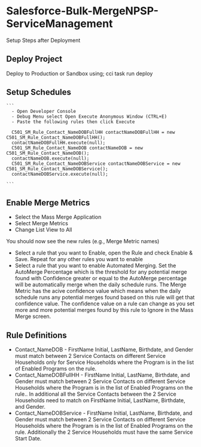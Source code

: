 Salesforce-Bulk-MergeNPSP-ServiceManagement
====================

Setup Steps after Deployment

## Deploy Project

Deploy to Production or Sandbox using; cci task run deploy

## Setup Schedules

    ```
      - Open Developer Console
      - Debug Menu select Open Execute Anonymous Window (CTRL+E)
      - Paste the following rules then click Execute

      C501_SM_Rule_Contact_NameDOBFullHH contactNameDOBFullHH = new C501_SM_Rule_Contact_NameDOBFullHH();
      contactNameDOBFullHH.execute(null);
      C501_SM_Rule_Contact_NameDOB contactNameDOB = new C501_SM_Rule_Contact_NameDOB();
      contactNameDOB.execute(null);
      C501_SM_Rule_Contact_NameDOBService contactNameDOBService = new C501_SM_Rule_Contact_NameDOBService();
      contactNameDOBService.execute(null);

    ```

## Enable Merge Metrics

- Select the Mass Merge Application
- Select Merge Metrics
- Change List View to All

You should now see the new rules (e.g., Merge Metric names)

- Select a rule that you want to Enable, open the Rule and check Enable & Save.  Repeat for any other rules you want to enable
- Select a rule that you want to enable Automated Merging.  Set the AutoMerge Percentage which is the threshold for any potential merge found with Confidence greater or equal to the AutoMerge percentage will be automatically merge when the daily schedule runs.  The Merge Metric has the acive confidence value which means when the daily schedule runs any potential merges found based on this rule will get that confidence value.  The confidence value on a rule can change as you set more and more potential merges found by this rule to Ignore in the Mass Merge screen.

## Rule Definitions

* Contact_NameDOB - FirstName Initial, LastName, Birthdate, and Gender must match between 2 Service Contacts on different Service Households only for Service Households where the Program is in the list of Enabled Programs on the rule.
* Contact_NameDOBFullHH - FirstName Initial, LastName, Birthdate, and Gender must match between 2 Service Contacts on different Service Households where the Program is in the list of Enabled Programs on the rule..  In additional all the Service Contacts between the 2 Service Households need to match on FirstName Initial, LastName, Birthdate, and Gender.
* Contact_NameDOBService - FirstName Initial, LastName, Birthdate, and Gender must match between 2 Service Contacts on different Service Households where the Program is in the list of Enabled Programs on the rule.  Additionally the 2 Service Households must have the same Service Start Date.
